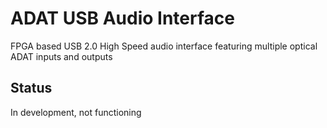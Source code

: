 # ADAT USB Audio Interface

FPGA based USB 2.0 High Speed audio interface featuring multiple optical ADAT inputs and outputs

## Status
In development, not functioning